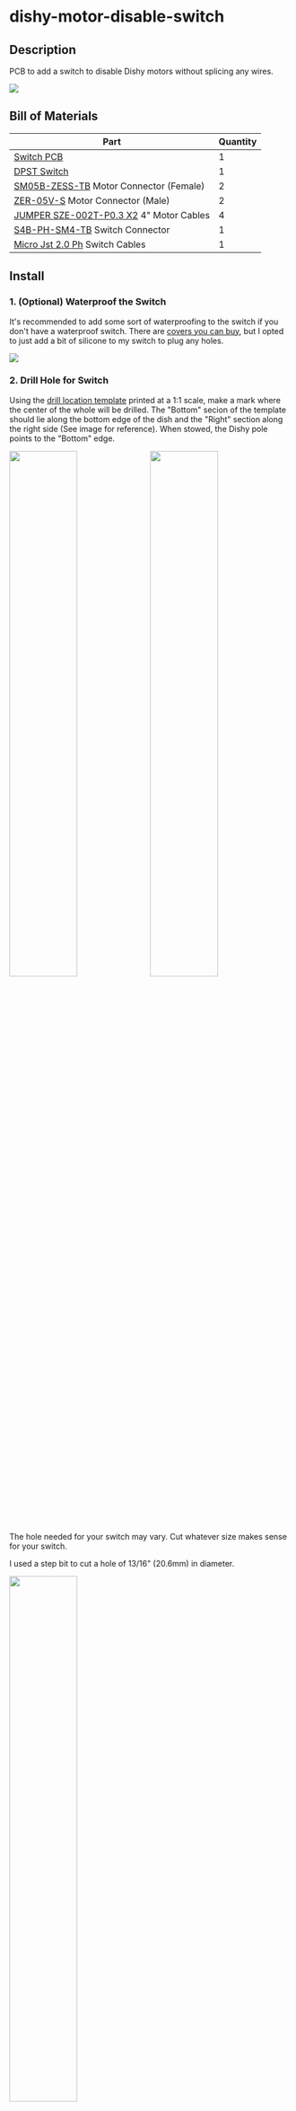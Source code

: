 # dishy-motor-disable-switch

## Description

PCB to add a switch to disable Dishy motors without splicing any wires.

<img src="./images/Product Image 1.jpeg" />

## Bill of Materials

Part | Quantity
--- | ---
[Switch PCB](./Gerber%20Files.zip) | 1
[DPST Switch](https://www.digikey.com/en/products/detail/e-switch/RR812C2211/4029165) | 1
[SM05B-ZESS-TB](https://www.digikey.com/en/products/detail/jst-sales-america-inc/SM05B-ZESS-TB-LF-SN/1887004) Motor Connector (Female) | 2
[ZER-05V-S](https://www.digikey.com/en/products/detail/jst-sales-america-inc/ZER-05V-S/1887020) Motor Connector (Male) | 2
[JUMPER SZE-002T-P0.3 X2](https://www.digikey.com/en/products/detail/jst-sales-america-inc/ASZESZE26K102/9960101) 4" Motor Cables | 4
[S4B-PH-SM4-TB](https://www.digikey.com/en/products/detail/jst-sales-america-inc/S4B-PH-SM4-TB/926657) Switch Connector | 1
[Micro Jst 2.0 Ph](https://www.amazon.com/Micro-Connector-150mm-Cable-Female/dp/B01DUC1S7S/ref=sr_1_5?crid=3858QF03C4LIL&keywords=Micro+Jst+2.0+Ph&qid=1701401680&sprefix=micro+jst+2.0+ph%2Caps%2C142&sr=8-5) Switch Cables | 1

## Install

### 1. (Optional) Waterproof the Switch

It's recommended to add some sort of waterproofing to the switch if you don't have a waterproof switch. There are [covers you can buy](https://a.co/d/dtk1Wfd), but I opted to just add a bit of silicone to my switch to plug any holes.

<img src="./images/Before and After Silicone Switches.jpeg" />

### 2. Drill Hole for Switch

Using the [drill location template](./Drill%20Location%20Template.pdf) printed at a 1:1 scale, make a mark where the center of the whole will be drilled. The "Bottom" secion of the template should lie along the bottom edge of the dish and the "Right" section along the right side (See image for reference). When stowed, the Dishy pole points to the "Bottom" edge.

<img src="./images/Drill Template Bottom.jpeg" width="49%" />
<img src="./images/Drill Template Right.jpeg" width="49%" />

The hole needed for your switch may vary. Cut whatever size makes sense for your switch.

I used a step bit to cut a hole of 13/16" (20.6mm) in diameter.

<img src="./images/Drilling Hole.jpeg" width="49%" />

### 3. Connect Wire to Switch

**⚠️ Add heat shrink tubing to wires before connecting to switch.**

A Dual Pole Single Throw (DPST) switch will have two isolated switch circuits built in. Pins 1 and 2 (Red and Black) from the PCB will go to one circuit of the switch (Terminal 1A and 2A). Pins 3 and 4 (Yellow and White) will go to the other switch circuit (Terminal 3B and 4B). The names of the pins on the switch don't really matter, as long as pins 1 and 2 from the PCB are on one switch circuit and pins 3 and 4 are on the other.

<img src="./images/Switch Wiring.jpeg" width="49%" />
<img src="./images/Switch Wiring Close Up.jpeg" width="49%" />

### 4. Make the Connections

The PCB has two connectors that are identical to what is on the Dish PCB for the motors. It doesn't matter which ones go to the Dish PCB or to the Motors in the Dish.

Disconnect the Dishy motor connector from the Dish and connect to the switch PCB. Attach the 4 wire pigtail to the PCB inside Dishy and then to the switch PCB. Connect the switch to the PCB.

*❓I forgot to take a picture of this before shrinkwrapping. If someone can provide an image, that'd be greatly appreciated!*

<img src="./images/PCB Heat Shrink.jpeg" width="49%" />

### 5. Heat Shrink Everything

In order to prevent any short circuiting inside of the Dish. It is recommended to wrap the switch terminals and the PCB with heat shrink tubing.

<img src="./images/Assembled.jpeg" width="49%" />

### 6. Install Switch

You will want to add some sort of sealant to the switch. I wanted the ability to remove the switch in the future just in case, so I opted for silicone. Super glue should also work if you're okay with a more permanent install.

<img src="./images/Switch Installed.jpeg" width="49%" />


